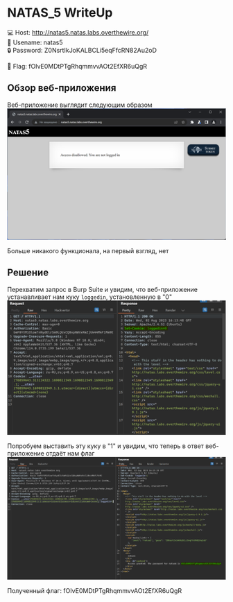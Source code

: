 # NATAS_5 WriteUp
:computer: Host: http://natas5.natas.labs.overthewire.org/  
:bust_in_silhouette: Usename: natas5  
:lock: Password: Z0NsrtIkJoKALBCLi5eqFfcRN82Au2oD

:triangular_flag_on_post: Flag: fOIvE0MDtPTgRhqmmvvAOt2EfXR6uQgR

## Обзор веб-приложения
Веб-приложение выглядит следующим образом
![Скриншот веб-приложения](./img/natas5/natas5_0.png)

Больше никакого функционала, на первый взгляд, нет

## Решение
Перехватим запрос в Burp Suite и увидим, что веб-приложение устанавливает нам куку ``loggedin``, установленную в "0" 
![Установленная кука](img/natas5/natas5_1.png)

Попробуем выставить эту куку в "1" и увидим, что теперь в ответ веб-приложение отдаёт нам флаг
![Получение флага](img/natas5/natas5_2.png)


Полученный флаг: fOIvE0MDtPTgRhqmmvvAOt2EfXR6uQgR
